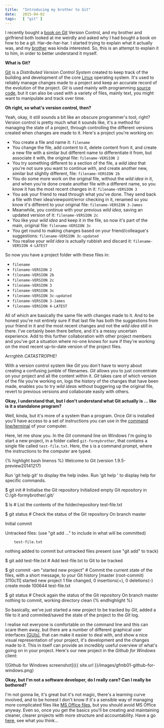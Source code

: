 ```yaml
---
title:  "Introducing my brother to Git"
date:   2015-04-02
tags:   [ "git" ]
---
```


I recently bought a [book on Git][bookOnGit] Version Control, and my brother and girlfriend both looked at me weirdly and asked why I had bought a book on how to be a git.  Har-de-har-har.  I started trying to explain what it actually was, and my [brother][brother] was kinda interested.  So, this is an attempt to explain it to him, in order to better understand it myself.

**What is Git?**

[Git][1] is a *Distributed Version Control System* created to keep track of the building and development of the core [Linux][2] operating system.  It's used to reliably manage changes made to a project and keep an accurate record of the evolution of the project.  *Git* is used mainly with programming [source code][sourceCode], but it can also be used with a variety of files, mainly text, you might want to manipulate and track over time.

**Oh right, so what's version control, then?**

Yeah, okay, it still sounds a bit like an obscure programmer's tool, right?  Version control is pretty much what it sounds like, it's a method for managing the state of a project, through controlling the different versions created when changes are made to it.  Here's a project you're working on:

- You create a file and name it: `filename`
- You change the file, add content to it, delete content from it, and create a new file with a similar but different name to differentiate it from, but associate it with, the original file: `filename-VERSION 2`
- You try something different to a section of the file, a *wild idea* that you're not sure you want to continue with, and create another new, similar but slightly different, file: `filename-VERSION 2b`
- You do some more work on the original file, without the *wild idea* in it, and when you're done create another file with a different name, so you know it has the most recent changes in it: `filename-VERSION 3`
- You ask your friend to read through what you've done. They send back a file with their idea/viewpoint/error checking in it, renamed so you know it's different to your original file: `filename-VERSION 3-James`
- Meanwhile, you continue with your previous *wild idea*, saving an updated version of it: `filename-VERSION 2c`
- You like your *wild idea* and keep it in the file, so now it's part of the main, original file: `filename-VERSION 3c`
- You get round to making changes based on your friend/colleague's suggestions: `filename-VERSION 3c-updated`
- You realise your *wild idea* is actually rubbish and discard it: `filename-VERSION 4-LATEST`

So now you have a project folder with these files in:

- `filename`
- `filename-VERSION 2`
- `filename-VERSION 2b`
- `filename-VERSION 2c`
- `filename-VERSION 3`
- `filename-VERSION 3c`
- `filename-VERSION 3c-updated`
- `filename-VERSION 3-James`
- `filename-VERSION 4-LATEST`

All of which are basically the same file with changes made to it.  And to be honest you're not entirely sure if that last file has both the suggestions from your friend in it and the most recent changes and not the *wild idea* still in there.  I've certainly been there before, and it's a messy uncertain experience.  Add to this further collaboration with other project members and you've got a situation where no-one knows for sure if they're working on the most recent up-to-date version of the project files.

Arrrghhh *CATASTROPHE!*

With a version control system like *Git* you don't have to worry about creating a confusing jumble of filenames.  *Git* allows you to just concentrate on your project and all the content within it.  *Git* takes care of which version of the file you're working on, logs the history of the changes that have been made, enables you to try *wild ideas* without buggering up the original file, revert to previous versions and collaborate easily with others.

**Okay, I understand that, but I don't understand what Git actually is ... like is it a standalone program?**

Well, kinda, but it's more of a system than a program. Once *Git* is installed you'll have access to a set of instructions you can use in the [command line/terminal][commandLine] of your computer.

Here, let me show you.  In the *Git* command line on Windows I'm going to start a new project, in a folder called `git-formybrother`, that contains a single file called `test-file.txt`.  Here, the `$` is a command prompt, where the instructions to the computer are typed.

{% highlight bash linenos %}
Welcome to Git (version 1.9.5-preview20141217)

Run 'git help git' to display the help index.
Run 'git help <command>' to display help for specific commands.

$ git init  # Initialise the Git repository
Initialized empty Git repository in C:/git-formybrother/.git/

$ ls  # List the contents of the folder/repository
test-file.txt

$ git status  # Check the status of the Git repository
On branch master

Initial commit

Untracked files:
  (use "git add <file>..." to include in what will be committed)

        test-file.txt

nothing added to commit but untracked files present (use "git add" to track)

$ git add test-file.txt  # Add test-file.txt to Git to be tracked

$ git commit -am "started new project"  #  Commit the current state of the files, with a short message, to your Git history
[master (root-commit) 3110c11] started new project
 1 file changed, 0 insertions(+), 0 deletions(-)
 create mode 100644 test-file.txt

$ git status  # Check again the status of the Git repository
On branch master
nothing to commit, working directory clean
{% endhighlight %}

So basically, we've just started a new project to be tracked by *Git*, added a file to it and commited/saved the state of the project to the *Git* log.

I realise not everyone is comfortable on the command line and this can scare them away, but there are a number of different graphical user interfaces [(GUIs)][gitGUI], that can make it easier to deal with, and show a nice visual representation of your project, it's development and the changes made to it.  This in itself can provide an incredibly useful overview of what's going on in your project. Here's our new project in the *Github for Windows* client:

![Github for Windows screenshot]({{ site.url }}/images/gfmb01-github-for-windows.png)


**Okay, but I'm not a software developer, do I really care?  Can I really be bothered?**

I'm not gonna lie, it's great but it's not magic, there's a learning curve involved, and to be honest I don't know if it's a sensible way of managing more complicated files like [MS Office files][gitMS], but you should avoid MS Office anyway.  Even so, once you get the basics you'll be creating and maintaining cleaner, clearer projects with more structure and accountability.  Have a go [here][3], see what you think...

[1]: https://git-scm.herokuapp.com/
[2]: http://www.linux.com/
[3]: https://try.github.io/levels/1/challenges/1
[brother]: http://cargocollective.com/richardjamesphoenix/About
[sourceCode]: http://www.linfo.org/source_code.html
[commandLine]: https://en.wikipedia.org/wiki/Command-line_interface
[gitGUI]: https://www.git-scm.com/downloads/guis
[gitMS]: http://blog.martinfenner.org/2014/08/25/using-microsoft-word-with-git/
[bookOnGit]: http://goo.gl/VFZV5v
